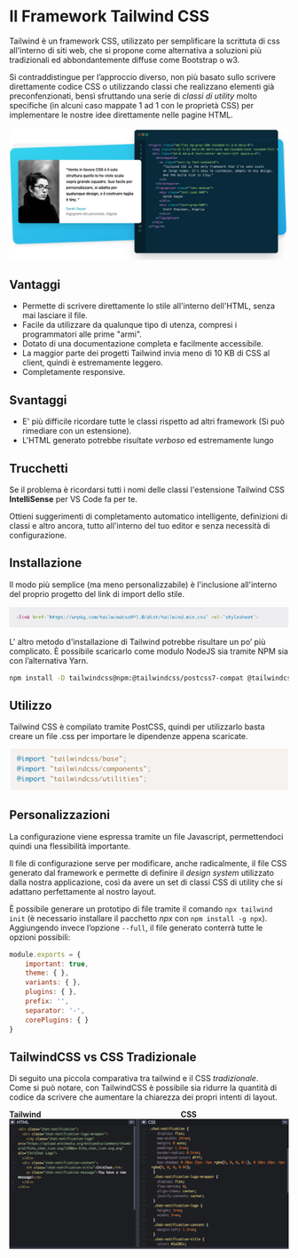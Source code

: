 # Il Framework Tailwind CSS

Tailwind è un framework CSS, utilizzato per semplificare la scrittuta di css all'interno di siti web, che si propone come alternativa a soluzioni più tradizionali ed abbondantemente diffuse come Bootstrap o w3.


Si contraddistingue per l’approccio diverso, non più basato sullo scrivere direttamente codice CSS o utilizzando classi che realizzano elementi già preconfenzionati, bensì sfruttando una serie di _classi di utility_ molto specifiche (in alcuni caso mappate 1 ad 1 con le proprietà CSS) per implementare le nostre idee direttamente nelle pagine HTML.

![Migration](./immagini/img_0.png)


## Vantaggi


- Permette di scrivere direttamente lo stile all'interno dell'HTML, senza mai lasciare il file. 
- Facile da utilizzare da qualunque tipo di utenza, compresi i programmatori alle prime "armi".
- Dotato di una documentazione completa e facilmente accessibile.
- La maggior parte dei progetti Tailwind invia meno di 10 KB di CSS al client, quindi è estremamente leggero.
- Completamente responsive.

## Svantaggi

- E' più difficile ricordare tutte le classi rispetto ad altri framework (Si può rimediare con un estensione).
- L'HTML generato potrebbe risultate _verboso_ ed estremamente lungo 

## Trucchetti

Se il problema è ricordarsi tutti i nomi delle classi l'estensione Tailwind CSS **IntelliSense** per VS Code fa per te.

Ottieni suggerimenti di completamento automatico intelligente, definizioni di classi e altro ancora, tutto all'interno del tuo editor e senza necessità di configurazione.


## Installazione

Il modo più semplice (ma meno personalizzabile) è l'inclusione all'interno del proprio progetto del link di import dello stile.

![Migration](./immagini/img_4.png)


L' altro metodo d'installazione di Tailwind potrebbe risultare un po’ più complicato. È possibile scaricarlo come modulo NodeJS sia tramite NPM sia con l’alternativa Yarn. 

```bash
npm install -D tailwindcss@npm:@tailwindcss/postcss7-compat @tailwindcss/postcss7-compat postcss@^7 autoprefixer@^9
```



## Utilizzo

Tailwind CSS è compilato tramite PostCSS, quindi per utilizzarlo basta creare un file .css per importare le dipendenze appena scaricate.

![Migration](./immagini/img_2.png)


## Personalizzazioni

La configurazione viene espressa tramite un file Javascript, permettendoci quindi una flessibilità importante.

Il file di configurazione serve per modificare, anche radicalmente, il file CSS generato dal framework e permette di definire il _design system_ utilizzato dalla nostra applicazione, così da avere un set di classi CSS di utility che si adattano perfettamente al nostro layout.

È possibile generare un prototipo di file tramite il comando `npx tailwind init` (è necessario installare il pacchetto _npx_ con `npm install -g npx`).
Aggiungendo invece l’opzione `--full`, il file generato conterrà tutte le opzioni possibili:
```javascript
module.exports = {
    important: true,
    theme: { },
    variants: { },
    plugins: { },
    prefix: '',
    separator: '-',
    corePlugins: { }
}
```

## TailwindCSS vs CSS Tradizionale

Di seguito una piccola comparativa tra tailwind e il CSS _tradizionale_.  
Come si può notare, con TailwindCSS è possibile sia ridurre la quantità di codice da scrivere che aumentare la chiarezza dei propri intenti di layout. 


**Tailwind**&emsp;&emsp;&emsp;&emsp;&emsp;&emsp;&emsp;&emsp;&emsp;&emsp;&emsp;&emsp;&emsp;&emsp;&emsp;&emsp;&emsp;&emsp;**CSS**
![Migration](./immagini/img_5.png)
